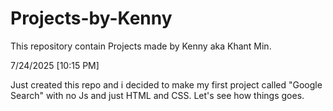 # Projects-by-Kenny
This repository contain Projects made by Kenny aka Khant Min. 

7/24/2025 [10:15 PM] 

Just created this repo and i decided to make my first project called "Google Search" with no Js and just HTML and CSS.
Let's see how things goes.

